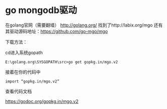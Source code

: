 # go mongodb驱动

在golang官网（需要翻墙）
http://golang.org/ 找到了http://labix.org/mgo
还有其驱动源码地址：https://github.com/go-mgo/mgo

下载方法：

cd进入系统gopath

```
E:\golang.org\SYSGOPATH\src>go get gopkg.in/mgo.v2
```

接着在你的代码中
```
import “gopkg.in/mgo.v2”
```
查看代码文档

https://godoc.org/gopkg.in/mgo.v2


